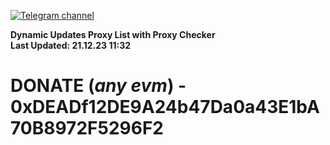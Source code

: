 [![Telegram channel](https://img.shields.io/endpoint?url=https://runkit.io/damiankrawczyk/telegram-badge/branches/master?url=https://t.me/n4z4v0d)](https://t.me/n4z4v0d) 

**Dynamic Updates Proxy List with Proxy Checker**  
**Last Updated: 21.12.23 11:32**

# DONATE (_any evm_) - 0xDEADf12DE9A24b47Da0a43E1bA70B8972F5296F2
